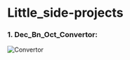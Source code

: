 # Little_side-projects
### 1. Dec_Bn_Oct_Convertor:

![Convertor](https://user-images.githubusercontent.com/52767117/131936106-63f4b521-8361-4b9b-b09c-704495b06450.GIF)
